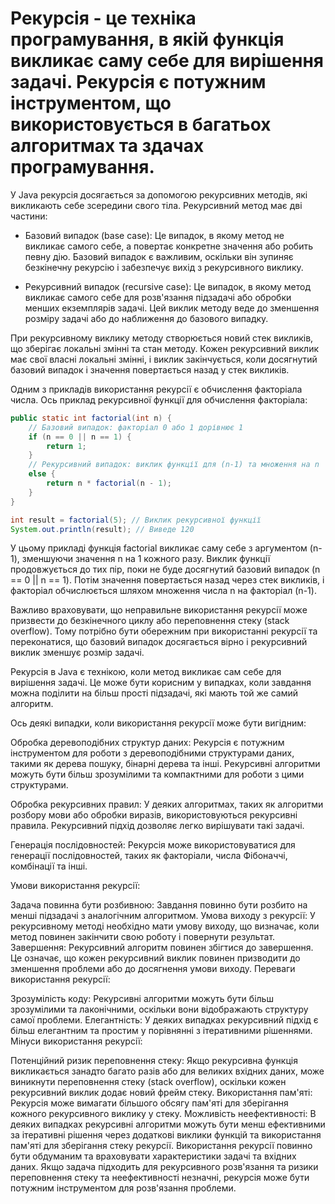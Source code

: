 # Рекурсія - це техніка програмування, в якій функція викликає саму себе для вирішення задачі. Рекурсія є потужним інструментом, що використовується в багатьох алгоритмах та здачах програмування.

У Java рекурсія досягається за допомогою рекурсивних методів, які викликають себе зсередини свого тіла. Рекурсивний метод має дві частини:

* Базовий випадок (base case): Це випадок, в якому метод не викликає самого себе, а повертає конкретне значення або робить певну дію. Базовий випадок є важливим, оскільки він зупиняє безкінечну рекурсію і забезпечує вихід з рекурсивного виклику.

* Рекурсивний випадок (recursive case): Це випадок, в якому метод викликає самого себе для розв'язання підзадачі або обробки менших екземплярів задачі. Цей виклик методу веде до зменшення розміру задачі або до наближення до базового випадку.

При рекурсивному виклику методу створюється новий стек викликів, що зберігає локальні змінні та стан методу. Кожен рекурсивний виклик має свої власні локальні змінні, і виклик закінчується, коли досягнутий базовий випадок і значення повертається назад у стек викликів.

Одним з прикладів використання рекурсії є обчислення факторіала числа. Ось приклад рекурсивної функції для обчислення факторіала:

```java
public static int factorial(int n) {
    // Базовий випадок: факторіал 0 або 1 дорівнює 1
    if (n == 0 || n == 1) {
        return 1;
    }
    // Рекурсивний випадок: виклик функції для (n-1) та множення на n
    else {
        return n * factorial(n - 1);
    }
}
```



```java
int result = factorial(5); // Виклик рекурсивної функції
System.out.println(result); // Виведе 120
```



У цьому прикладі функція factorial викликає саму себе з аргументом (n-1), зменшуючи значення n на 1 кожного разу. Виклик функції продовжується до тих пір, поки не буде досягнутий базовий випадок (n == 0 || n == 1). Потім значення повертається назад через стек викликів, і факторіал обчислюється шляхом множення числа n на факторіал (n-1).

Важливо враховувати, що неправильне використання рекурсії може призвести до безкінечного циклу або переповнення стеку (stack overflow). Тому потрібно бути обережним при використанні рекурсії та переконатися, що базовий випадок досягається вірно і рекурсивний виклик зменшує розмір задачі.




Рекурсія в Java є технікою, коли метод викликає сам себе для вирішення задачі. Це може бути корисним у випадках, коли завдання можна поділити на більш прості підзадачі, які мають той же самий алгоритм.

Ось деякі випадки, коли використання рекурсії може бути вигідним:

Обробка деревоподібних структур даних: Рекурсія є потужним інструментом для роботи з деревоподібними структурами даних, такими як дерева пошуку, бінарні дерева та інші. Рекурсивні алгоритми можуть бути більш зрозумілими та компактними для роботи з цими структурами.

Обробка рекурсивних правил: У деяких алгоритмах, таких як алгоритми розбору мови або обробки виразів, використовуються рекурсивні правила. Рекурсивний підхід дозволяє легко вирішувати такі задачі.

Генерація послідовностей: Рекурсія може використовуватися для генерації послідовностей, таких як факторіали, числа Фібоначчі, комбінації та інші.

Умови використання рекурсії:

Задача повинна бути розбивною: Завдання повинно бути розбито на менші підзадачі з аналогічним алгоритмом.
Умова виходу з рекурсії: У рекурсивному методі необхідно мати умову виходу, що визначає, коли метод повинен закінчити свою роботу і повернути результат.
Завершення: Рекурсивний алгоритм повинен збігтися до завершення. Це означає, що кожен рекурсивний виклик повинен призводити до зменшення проблеми або до досягнення умови виходу.
Переваги використання рекурсії:

Зрозумілість коду: Рекурсивні алгоритми можуть бути більш зрозумілими та лаконічними, оскільки вони відображають структуру самої проблеми.
Елегантність: У деяких випадках рекурсивний підхід є більш елегантним та простим у порівнянні з ітеративними рішеннями.
Мінуси використання рекурсії:

Потенційний ризик переповнення стеку: Якщо рекурсивна функція викликається занадто багато разів або для великих вхідних даних, може виникнути переповнення стеку (stack overflow), оскільки кожен рекурсивний виклик додає новий фрейм стеку.
Використання пам'яті: Рекурсія може вимагати більшого обсягу пам'яті для зберігання кожного рекурсивного виклику у стеку.
Можливість неефективності: В деяких випадках рекурсивні алгоритми можуть бути менш ефективними за ітеративні рішення через додаткові виклики функцій та використання пам'яті для зберігання стеку рекурсії.
Використання рекурсії повинно бути обдуманим та враховувати характеристики задачі та вхідних даних. Якщо задача підходить для рекурсивного розв'язання та ризики переповнення стеку та неефективності незначні, рекурсія може бути потужним інструментом для розв'язання проблеми.
